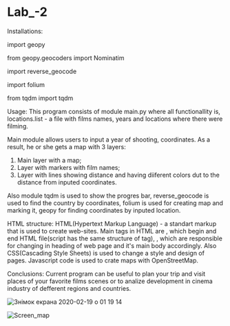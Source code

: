 # Lab_-2

Installations:

import geopy

from geopy.geocoders import Nominatim

import reverse_geocode

import folium

from tqdm import tqdm

Usage:
This program consists of module main.py where all functionallity is, locations.list - a file with films names, years and locations where there were filming.

Main module allows users to input a year of shooting, coordinates. As a result, he or she gets a map with 3 layers:
1. Main layer with a map;
2. Layer with markers with film names;
3. Layer with lines showing distance and having diiferent colors dut to the distance from inputed coordinates.

Also module tqdm is used to show the progres bar, reverse_geocode is used to find the country by coordinates, folium is used for creating map and marking it, geopy for finding coordinates by inputed location.

HTML structure:
HTML(Hypertext Markup Language) - a standart markup that is used to create web-sites. Main tags in HTML are <html>, </html> which begin and end HTML file(script has the same structure of tag), <head>, <body> which are responsible for changing in heading of web page and it's main body accordingly. Also CSS(Cascading Style Sheets) is used to change a style and design of pages. Javascript code is used to crate maps with OpenStreetMap.

Conclusions:
Current program can be useful to plan your trip and visit places of your favorite films scenes or to analize development in cinema industry of defferent regions and countries.

![Знімок екрана 2020-02-19 о 01 19 14](https://user-images.githubusercontent.com/60693273/74786671-f61ee700-52b5-11ea-8197-3d1a3b8759b9.png)


![Screen_map](https://user-images.githubusercontent.com/60693273/74784173-046a0480-52b0-11ea-9c48-d2cf5e6c609f.png)
